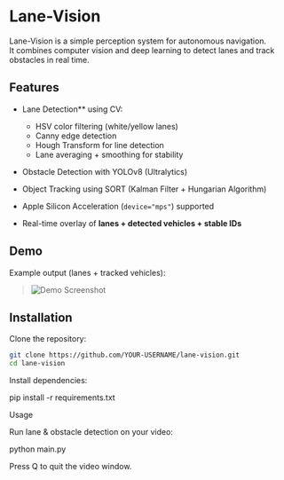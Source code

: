 # Lane-Vision

Lane-Vision is a simple perception system for autonomous navigation.  
It combines computer vision and deep learning to detect lanes and track obstacles in real time.

##  Features
- Lane Detection** using CV:
  
  - HSV color filtering (white/yellow lanes)
  - Canny edge detection
  - Hough Transform for line detection
  - Lane averaging + smoothing for stability
    
- Obstacle Detection with YOLOv8 (Ultralytics)
- Object Tracking using SORT (Kalman Filter + Hungarian Algorithm)
- Apple Silicon Acceleration (`device="mps"`) supported
- Real-time overlay of **lanes + detected vehicles + stable IDs**


##  Demo
Example output (lanes + tracked vehicles):  

> ![Demo Screenshot](docs/demo.png)  



##  Installation

Clone the repository:
```bash
git clone https://github.com/YOUR-USERNAME/lane-vision.git
cd lane-vision
```

Install dependencies:

pip install -r requirements.txt

Usage

Run lane & obstacle detection on your video:

python main.py

Press Q to quit the video window.

